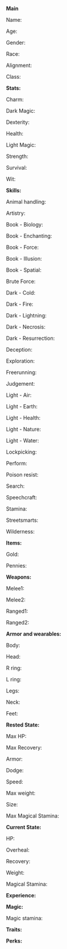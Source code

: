 **Main**

Name:

Age:

Gender:

Race:

Alignment:

Class:

**Stats:**

Charm:

Dark Magic:

Dexterity:

Health:

Light Magic:

Strength:

Survival:

Wit:

**Skills:**

Animal handling:

Artistry:

Book - Biology:

Book - Enchanting:

Book - Force:

Book - Illusion:

Book - Spatial:

Brute Force:

Dark - Cold:

Dark - Fire:

Dark - Lightning:

Dark - Necrosis:

Dark - Resurrection:

Deception:

Exploration:

Freerunning:

Judgement:

Light - Air:

Light - Earth:

Light - Health:

Light - Nature:

Light - Water:

Lockpicking:

Perform:

Poison resist:

Search:

Speechcraft:

Stamina:

Streetsmarts:

Wilderness:

**Items:**

Gold:

Pennies:

**Weapons:**

Melee1:

Melee2:

Ranged1:

Ranged2:

**Armor and wearables:**

Body:

Head:

R ring:

L ring:

Legs:

Neck:

Feet:

**Rested State:**

Max HP:

Max Recovery:

Armor:

Dodge:

Speed:

Max weight:

Size:

Max Magical Stamina:

**Current State:**

HP:

Overheal:

Recovery:

Weight:

Magical Stamina:

**Experience:**

**Magic:**

Magic stamina:

**Traits:**

**Perks:**
